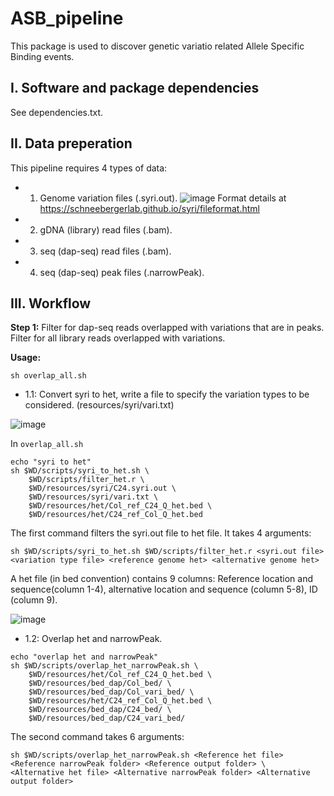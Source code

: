 # ASB_pipeline
This package is used to discover genetic variatio related Allele Specific Binding events.

## I. Software and package dependencies
See dependencies.txt.

## II. Data preperation
This pipeline requires 4 types of data:
- 1. Genome variation files (.syri.out).
![image](https://user-images.githubusercontent.com/108205199/227616792-bafba190-b815-46f6-ba66-478d4b59a3c8.png)
Format details at https://schneebergerlab.github.io/syri/fileformat.html

- 2. gDNA (library) read files (.bam).
- 3. seq (dap-seq) read files (.bam).
- 4. seq (dap-seq) peak files (.narrowPeak).

## III. Workflow
**Step 1:** Filter for dap-seq reads overlapped with variations that are in peaks. Filter for all library reads overlapped with variations.

**Usage:**
```
sh overlap_all.sh
```

- 1.1: Convert syri to het, write a file to specify the variation types to be considered. (resources/syri/vari.txt)

![image](https://user-images.githubusercontent.com/108205199/227620280-e3d691ff-64b3-472b-a647-87951e20e312.png)

In ```overlap_all.sh```
```
echo "syri to het"
sh $WD/scripts/syri_to_het.sh \
	$WD/scripts/filter_het.r \
	$WD/resources/syri/C24.syri.out \
	$WD/resources/syri/vari.txt \
	$WD/resources/het/Col_ref_C24_Q_het.bed \
	$WD/resources/het/C24_ref_Col_Q_het.bed
```

The first command filters the syri.out file to het file. It takes 4 arguments:

```sh $WD/scripts/syri_to_het.sh $WD/scripts/filter_het.r <syri.out file> <variation type file> <reference genome het> <alternative genome het>```

A het file (in bed convention) contains 9 columns: Reference location and sequence(column 1-4), alternative location and sequence (column 5-8), ID (column 9).

![image](https://user-images.githubusercontent.com/108205199/227621807-14cbe82d-62ad-4cda-9ff1-80bd661874f3.png)


- 1.2: Overlap het and narrowPeak.

```
echo "overlap het and narrowPeak"
sh $WD/scripts/overlap_het_narrowPeak.sh \
	$WD/resources/het/Col_ref_C24_Q_het.bed \
	$WD/resources/bed_dap/Col_bed/ \
	$WD/resources/bed_dap/Col_vari_bed/ \
	$WD/resources/het/C24_ref_Col_Q_het.bed \
	$WD/resources/bed_dap/C24_bed/ \
	$WD/resources/bed_dap/C24_vari_bed/
```
The second command takes 6 arguments:

```
sh $WD/scripts/overlap_het_narrowPeak.sh <Reference het file> <Reference narrowPeak folder> <Reference output folder> \
<Alternative het file> <Alternative narrowPeak folder> <Alternative output folder>
```
